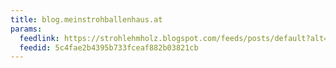 ```yaml
---
title: blog.meinstrohballenhaus.at
params:
  feedlink: https://strohlehmholz.blogspot.com/feeds/posts/default?alt=rss
  feedid: 5c4fae2b4395b733fceaf882b03821cb
---
```

